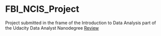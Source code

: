 # FBI_NCIS_Project
Project submitted in the frame of the Introduction to Data Analysis part of the Udacity Data Analyst Nanodegree
[Review](https://review.udacity.com/#!/reviews/1048939)
